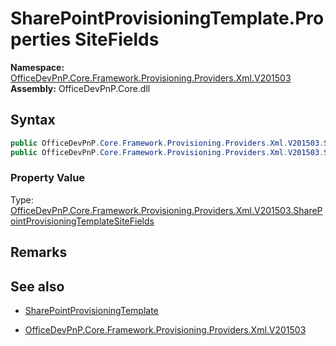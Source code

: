 # SharePointProvisioningTemplate.Properties SiteFields
  

**Namespace:** [OfficeDevPnP.Core.Framework.Provisioning.Providers.Xml.V201503](OfficeDevPnP.Core.Framework.Provisioning.Providers.Xml.V201503.md)  
**Assembly:** OfficeDevPnP.Core.dll  
## Syntax
```C#
public OfficeDevPnP.Core.Framework.Provisioning.Providers.Xml.V201503.SharePointProvisioningTemplateSiteFields SiteFields { get; }
public OfficeDevPnP.Core.Framework.Provisioning.Providers.Xml.V201503.SharePointProvisioningTemplateSiteFields SiteFields { set; }
```

### Property Value
Type: [OfficeDevPnP.Core.Framework.Provisioning.Providers.Xml.V201503.SharePointProvisioningTemplateSiteFields](OfficeDevPnP.Core.Framework.Provisioning.Providers.Xml.V201503.SharePointProvisioningTemplateSiteFields.md)  

## Remarks 

## See also
- [SharePointProvisioningTemplate](SharePointProvisioningTemplate.md) 

- [OfficeDevPnP.Core.Framework.Provisioning.Providers.Xml.V201503](OfficeDevPnP.Core.Framework.Provisioning.Providers.Xml.V201503.md)

